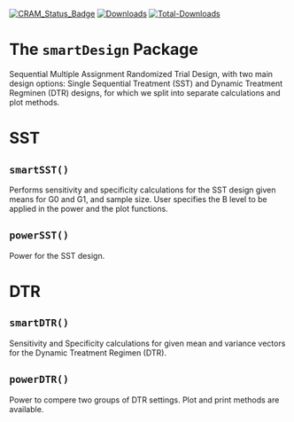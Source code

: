 [![CRAM_Status_Badge](http://www.r-pkg.org/badges/version/vcpen)](https://CRAN.R-project.org/package=smartDesign)
[![Downloads](http://cranlogs.r-pkg.org/badges/vcpen)](https://CRAN.R-project.org/package=smartDesign)
[![Total-Downloads](https://cranlogs.r-pkg.org/badges/grand-total/smartdes)](https://CRAN.R-project.org/package=smartDesign)

# The `smartDesign` Package
Sequential Multiple Assignment Randomized Trial Design, with two main design options:
Single Sequential Treatment (SST) and Dynamic Treatment Regminen (DTR) designs, for which we split into separate calculations and plot methods.

# SST

## `smartSST()`

Performs sensitivity and specificity calculations for the SST design given means for G0 and G1, and sample size. User specifies the B level to be applied in the power and the plot functions.

## `powerSST()`
Power for the SST design.

# DTR

## `smartDTR()`

Sensitivity and Specificity calculations for given mean and variance vectors for the Dynamic Treatment Regimen (DTR).

## `powerDTR()`
Power to compere two groups of DTR settings. Plot and print methods are available.

